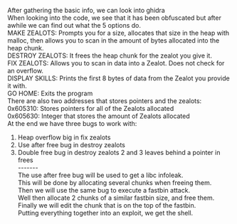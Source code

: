 After gathering the basic info, we can look into ghidra <br>
When looking into the code, we see that it has been obfuscated but after awhile we can find out what the 5 options do. <br>
MAKE ZEALOTS:	Prompts you for a size, allocates that size in the heap with malloc, then allows you to scan in the amount of bytes allocated into the heap chunk. <br>
DESTROY ZEALOTS: It frees the heap chunk for the zealot you give it. <br>
FIX ZEALOTS: Allows you to scan in data into a Zealot. Does not check for an overflow. <br>
DISPLAY SKILLS: Prints the first 8 bytes of data from the Zealot you provide it with. <br>
GO HOME: Exits the program <br>
There are also two addresses that stores pointers and the zealots: <br>
0x605310:	Stores pointers for all of the Zealots allocated <br>
0x605630:	Integer that stores the amount of Zealots allocated <br>
At the end we have three bugs to work with: <br>
1. Heap overflow big in fix zealots
2. Use after free bug in destroy zealots
3. Double free bug in destroy zealots
2 and 3 leaves behind a pointer in frees <br>
------- <br>
The use after free bug will be used to get a libc infoleak. <br>
This will be done by allocating several chunks when freeing them. <br>
Then we will use the same bug to execute a fastbin attack. <br>
Well then allocate 2 chunks of a similar fastbin size, and free them. <br>
Finally we will edit the chunk that is on the top of the fastbin. <br>
Putting everything together into an exploit, we get the shell. <br>
